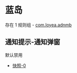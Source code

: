 # 蓝岛

存在 1 规则组 - [com.loyea.adnmb](/src/apps/com.loyea.adnmb.ts)

## 通知提示-通知弹窗

默认禁用

- [快照-0](https://i.gkd.li/i/13623450)
